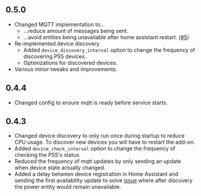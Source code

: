 ## 0.5.0
- Changed MQTT implementation to...
  - ...reduce amount of messages being sent.
  - ...avoid entities being unavailable after home assistant restart. ([#5](https://github.com/FunkeyFlo/ps5-mqtt/issues/5))
- Re-implemented device discovery
  - Added `device_discovery_interval` option to change the frequency of discovering PS5 devices.
  - Optimizations for discovered devices.
- Various minor tweaks and improvements.

## 0.4.4
- Changed config to ensure mqtt is ready before service starts.

## 0.4.3
- Changed device discovery to only run once during startup to reduce CPU usage. To discover new devices you will have to restart the add-on.
- Added `device_check_interval` option to change the frequency of checking the PS5's status.
- Reduced the frequency of mqtt updates by only sending an update when device state actually changed.
- Added a delay between device registration in Home Assistant and sending the first availability update to solve [issue](https://github.com/FunkeyFlo/ps5-mqtt/issues/1) where after discovery the power entity would remain unavailable.
